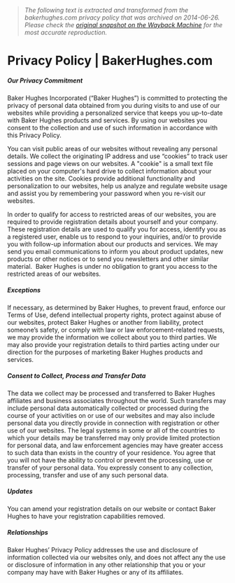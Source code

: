 > *The following text is extracted and transformed from the bakerhughes.com privacy policy that was archived on 2014-06-26. Please check the [original snapshot on the Wayback Machine](https://web.archive.org/web/20140626200738id_/http%3A//www.bakerhughes.com/privacy-policy) for the most accurate reproduction.*

# Privacy Policy | BakerHughes.com

##### Our Privacy Commitment

Baker Hughes Incorporated (“Baker Hughes”) is committed to protecting the privacy of personal data obtained from you during visits to and use of our websites while providing a personalized service that keeps you up-to-date with Baker Hughes products and services. By using our websites you consent to the collection and use of such information in accordance with this Privacy Policy.

You can visit public areas of our websites without revealing any personal details. We collect the originating IP address and use “cookies” to track user sessions and page views on our websites. A "cookie" is a small text file placed on your computer's hard drive to collect information about your activities on the site. Cookies provide additional functionality and personalization to our websites, help us analyze and regulate website usage and assist you by remembering your password when you re-visit our websites.

In order to qualify for access to restricted areas of our websites, you are required to provide registration details about yourself and your company. These registration details are used to qualify you for access, identify you as a registered user, enable us to respond to your inquiries, and/or to provide you with follow-up information about our products and services. We may send you email communications to inform you about product updates, new products or other notices or to send you newsletters and other similar material.  Baker Hughes is under no obligation to grant you access to the restricted areas of our websites.

##### Exceptions

If necessary, as determined by Baker Hughes, to prevent fraud, enforce our Terms of Use, defend intellectual property rights, protect against abuse of our websites, protect Baker Hughes or another from liability, protect someone’s safety, or comply with law or law enforcement-related requests, we may provide the information we collect about you to third parties. We may also provide your registration details to third parties acting under our direction for the purposes of marketing Baker Hughes products and services.

##### Consent to Collect, Process and Transfer Data

The data we collect may be processed and transferred to Baker Hughes affiliates and business associates throughout the world. Such transfers may include personal data automatically collected or processed during the course of your activities on or use of our websites and may also include personal data you directly provide in connection with registration or other use of our websites. The legal systems in some or all of the countries to which your details may be transferred may only provide limited protection for personal data, and law enforcement agencies may have greater access to such data than exists in the country of your residence. You agree that you will not have the ability to control or prevent the processing, use or transfer of your personal data. You expressly consent to any collection, processing, transfer and use of any such personal data.

##### Updates

You can amend your registration details on our website or contact Baker Hughes to have your registration capabilities removed.

##### Relationships

Baker Hughes’ Privacy Policy addresses the use and disclosure of information collected via our websites only, and does not affect any the use or disclosure of information in any other relationship that you or your company may have with Baker Hughes or any of its affiliates.
